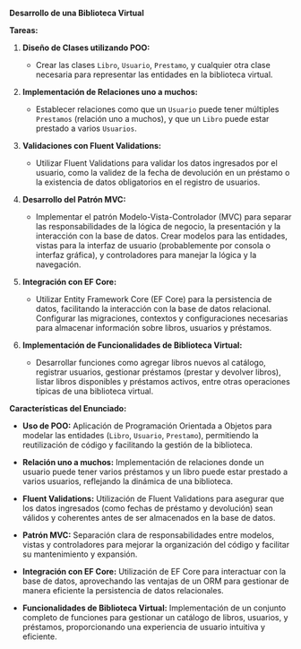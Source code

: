 **Desarrollo de una Biblioteca Virtual**

**Tareas:**

1. **Diseño de Clases utilizando POO:**
   - Crear las clases `Libro`, `Usuario`, `Prestamo`, y cualquier otra clase necesaria para representar las entidades en la biblioteca virtual.

2. **Implementación de Relaciones uno a muchos:**
   - Establecer relaciones como que un `Usuario` puede tener múltiples `Prestamos` (relación uno a muchos), y que un `Libro` puede estar prestado a varios `Usuarios`.

3. **Validaciones con Fluent Validations:**
   - Utilizar Fluent Validations para validar los datos ingresados por el usuario, como la validez de la fecha de devolución en un préstamo o la existencia de datos obligatorios en el registro de usuarios.

4. **Desarrollo del Patrón MVC:**
   - Implementar el patrón Modelo-Vista-Controlador (MVC) para separar las responsabilidades de la lógica de negocio, la presentación y la interacción con la base de datos. Crear modelos para las entidades, vistas para la interfaz de usuario (probablemente por consola o interfaz gráfica), y controladores para manejar la lógica y la navegación.

5. **Integración con EF Core:**
   - Utilizar Entity Framework Core (EF Core) para la persistencia de datos, facilitando la interacción con la base de datos relacional. Configurar las migraciones, contextos y configuraciones necesarias para almacenar información sobre libros, usuarios y préstamos.

6. **Implementación de Funcionalidades de Biblioteca Virtual:**
   - Desarrollar funciones como agregar libros nuevos al catálogo, registrar usuarios, gestionar préstamos (prestar y devolver libros), listar libros disponibles y préstamos activos, entre otras operaciones típicas de una biblioteca virtual.

**Características del Enunciado:**

- **Uso de POO:** Aplicación de Programación Orientada a Objetos para modelar las entidades (`Libro`, `Usuario`, `Prestamo`), permitiendo la reutilización de código y facilitando la gestión de la biblioteca.

- **Relación uno a muchos:** Implementación de relaciones donde un usuario puede tener varios préstamos y un libro puede estar prestado a varios usuarios, reflejando la dinámica de una biblioteca.

- **Fluent Validations:** Utilización de Fluent Validations para asegurar que los datos ingresados (como fechas de préstamo y devolución) sean válidos y coherentes antes de ser almacenados en la base de datos.

- **Patrón MVC:** Separación clara de responsabilidades entre modelos, vistas y controladores para mejorar la organización del código y facilitar su mantenimiento y expansión.

- **Integración con EF Core:** Utilización de EF Core para interactuar con la base de datos, aprovechando las ventajas de un ORM para gestionar de manera eficiente la persistencia de datos relacionales.

- **Funcionalidades de Biblioteca Virtual:** Implementación de un conjunto completo de funciones para gestionar un catálogo de libros, usuarios, y préstamos, proporcionando una experiencia de usuario intuitiva y eficiente.
